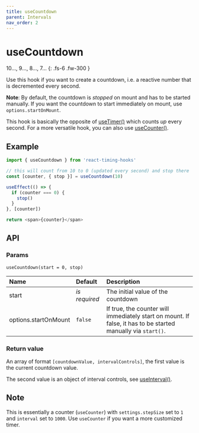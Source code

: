 ```yaml
---
title: useCountdown
parent: Intervals
nav_order: 2
---
```


# useCountdown

10…, 9…, 8…, 7…
{: .fs-6 .fw-300 }

Use this hook if you want to create a countdown, i.e. a reactive number that is decremented every second.

**Note**: By default, the countdown is _stopped_ on mount and has to be started manually. If you want the countdown to start immediately on mount, use `options.startOnMount`.

This hook is basically the opposite of [useTimer()](/react-timing-hooks/intervals-api/useTimer.html) which counts _up_ every second. For a more versatile hook, you can
also use [useCounter()](/react-timing-hooks/intervals-api/useCounter.html).

## Example

```javascript
import { useCountdown } from 'react-timing-hooks'

// this will count from 10 to 0 (updated every second) and stop there
const [counter, { stop }] = useCountdown(10)

useEffect(() => {
  if (counter === 0) {
    stop()
  }
}, [counter])

return <span>{counter}</span>
```

## API

### Params

`useCountdown(start = 0, stop)`

| Name                 | Default       | Description                                                                                                  |
|:---------------------|:--------------|:-------------------------------------------------------------------------------------------------------------|
| start                | _is required_ | The initial value of the countdown                                                                           |
| options.startOnMount | `false`       | If true, the counter will immediately start on mount. If false, it has to be started manually via `start()`. |



### Return value

An array of format `[countdownValue, intervalControls]`, the first value is the current countdown value.

The second value is an object of interval controls, see [useInterval()](/react-timing-hooks/intervals-api/useInterval.html#return-value).

## Note

This is essentially a counter (`useCounter`) with `settings.stepSize` set to `1` and `interval` set to `1000`.
Use `useCounter` if you want a more customized timer.
